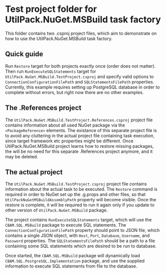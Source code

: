 # Test project folder for UtilPack.NuGet.MSBuild task factory

This folder contains two .csproj project files, which aim to demonstrate on how to use the UtilPack.NuGet.MSBuild task factory.

## Quick guide
Run ```Restore``` target for both projects exactly once (order does not matter).
Then run ```RunExecuteSQLStatements``` target for ```UtilPack.NuGet.MSBuild.TestProject.csproj``` and specify valid options to ```ConnectionConfigurationFilePath``` and ```SQLStatementsFilePath``` properties.
Currently, this example requires setting up PostgreSQL database in order to complete without errors, but right now there are no other examples.

## The .References project
The ```UtilPack.NuGet.MSBuild.TestProject.References.csproj``` project file contains information about all used NuGet package via the ```<PackageReference>``` elements.
The existance of this separate project file is to avoid any cluttering in the actual project file containing task execution, since target framework etc properties might be different.
Once UtilPack.NuGet.MSBuild project learns how to restore missing packages, the will be no need for this separate .References project anymore, and it may be deleted.

## The actual project
The ```UtilPack.NuGet.MSBuild.TestProject.csproj``` project file contains information about the actual task to be executed.
The ```Restore``` command is required in order to NuGet set up the .g.props and other files, so that ```UtilPackNuGetMSBuildAssemblyPath``` property will become visible.
Once the restore is complete, it will be required to run it again only if you update to other version of ```UtilPack.NuGet.MSBuild``` package.

The project contains ```RunExecuteSQLStatements``` target, which will use the ```CBAM.SQL.MSBuild``` package to execute SQL statements.
The ```ConnectionConfigurationFilePath``` property should point to JSON file, which contains a single JSON object, with ```Host```, ```Port```, ```Database```, ```Username```, and ```Password``` properties.
The ```SQLStatementsFilePath``` should be a path to a file containing some SQL statements which are desired to be run to database.

Once started, the ```CBAM.SQL.MSBuild``` package will dynamically load ```CBAM.SQL.PostgreSQL.Implementation``` package, and use the supplied information to execute SQL statements from file to the database.
